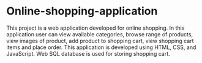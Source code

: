 # Online-shopping-application
This project is a web application developed for online shopping. In this application user can view available categories, browse range of products, view images of product, add product to shopping cart, view shopping cart items and place order. This application is developed using HTML, CSS, and JavaScript. Web SQL database is used for storing shopping cart.
